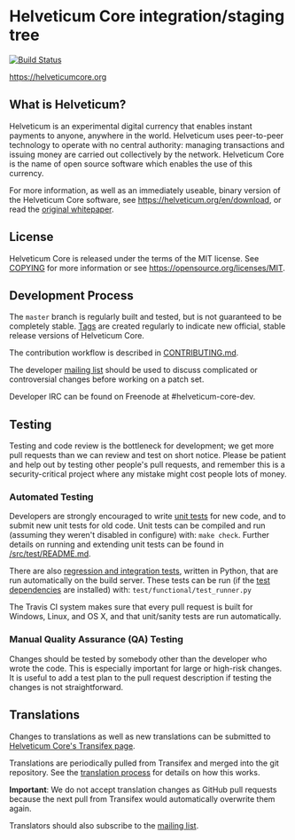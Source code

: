 Helveticum Core integration/staging tree
=====================================

[![Build Status](https://travis-ci.org/helveticum/helveticum.svg?branch=master)](https://travis-ci.org/helveticum/helveticum)

https://helveticumcore.org

What is Helveticum?
----------------

Helveticum is an experimental digital currency that enables instant payments to
anyone, anywhere in the world. Helveticum uses peer-to-peer technology to operate
with no central authority: managing transactions and issuing money are carried
out collectively by the network. Helveticum Core is the name of open source
software which enables the use of this currency.

For more information, as well as an immediately useable, binary version of
the Helveticum Core software, see https://helveticum.org/en/download, or read the
[original whitepaper](https://helveticumcore.org/helveticum.pdf).

License
-------

Helveticum Core is released under the terms of the MIT license. See [COPYING](COPYING) for more
information or see https://opensource.org/licenses/MIT.

Development Process
-------------------

The `master` branch is regularly built and tested, but is not guaranteed to be
completely stable. [Tags](https://github.com/helveticum/helveticum/tags) are created
regularly to indicate new official, stable release versions of Helveticum Core.

The contribution workflow is described in [CONTRIBUTING.md](CONTRIBUTING.md).

The developer [mailing list](https://lists.linuxfoundation.org/mailman/listinfo/helveticum-dev)
should be used to discuss complicated or controversial changes before working
on a patch set.

Developer IRC can be found on Freenode at #helveticum-core-dev.

Testing
-------

Testing and code review is the bottleneck for development; we get more pull
requests than we can review and test on short notice. Please be patient and help out by testing
other people's pull requests, and remember this is a security-critical project where any mistake might cost people
lots of money.

### Automated Testing

Developers are strongly encouraged to write [unit tests](src/test/README.md) for new code, and to
submit new unit tests for old code. Unit tests can be compiled and run
(assuming they weren't disabled in configure) with: `make check`. Further details on running
and extending unit tests can be found in [/src/test/README.md](/src/test/README.md).

There are also [regression and integration tests](/test), written
in Python, that are run automatically on the build server.
These tests can be run (if the [test dependencies](/test) are installed) with: `test/functional/test_runner.py`

The Travis CI system makes sure that every pull request is built for Windows, Linux, and OS X, and that unit/sanity tests are run automatically.

### Manual Quality Assurance (QA) Testing

Changes should be tested by somebody other than the developer who wrote the
code. This is especially important for large or high-risk changes. It is useful
to add a test plan to the pull request description if testing the changes is
not straightforward.

Translations
------------

Changes to translations as well as new translations can be submitted to
[Helveticum Core's Transifex page](https://www.transifex.com/projects/p/helveticum/).

Translations are periodically pulled from Transifex and merged into the git repository. See the
[translation process](doc/translation_process.md) for details on how this works.

**Important**: We do not accept translation changes as GitHub pull requests because the next
pull from Transifex would automatically overwrite them again.

Translators should also subscribe to the [mailing list](https://groups.google.com/forum/#!forum/helveticum-translators).
